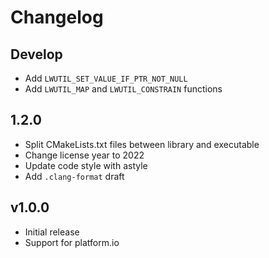 # Changelog

## Develop

- Add `LWUTIL_SET_VALUE_IF_PTR_NOT_NULL`
- Add `LWUTIL_MAP` and `LWUTIL_CONSTRAIN` functions

## 1.2.0

- Split CMakeLists.txt files between library and executable
- Change license year to 2022
- Update code style with astyle
- Add `.clang-format` draft

## v1.0.0

- Initial release
- Support for platform.io